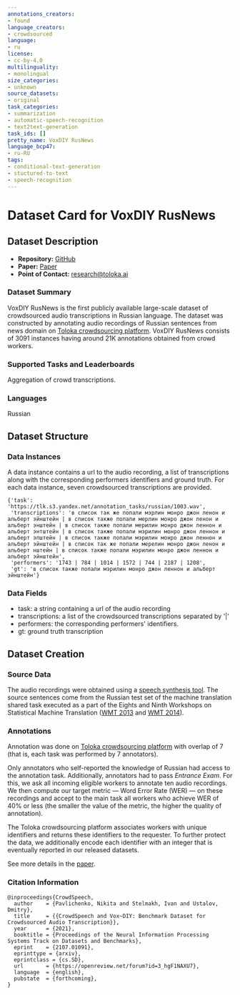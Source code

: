 ```yaml
---
annotations_creators:
- found
language_creators:
- crowdsourced
language:
- ru
license:
- cc-by-4.0
multilinguality:
- monolingual
size_categories:
- unknown
source_datasets:
- original
task_categories:
- summarization
- automatic-speech-recognition
- text2text-generation
task_ids: []
pretty_name: VoxDIY RusNews
language_bcp47:
- ru-RU
tags:
- conditional-text-generation
- stuctured-to-text
- speech-recognition
---
```


# Dataset Card for VoxDIY RusNews

## Dataset Description
- **Repository:** [GitHub](https://github.com/Toloka/CrowdSpeech)
- **Paper:** [Paper](https://openreview.net/forum?id=3_hgF1NAXU7)
- **Point of Contact:** research@toloka.ai

### Dataset Summary

VoxDIY RusNews is the first publicly available large-scale dataset of crowdsourced audio transcriptions in Russian language.
The dataset was constructed by annotating audio recordings of Russian sentences from news domain on [Toloka crowdsourcing platform](https://toloka.ai).
VoxDIY RusNews consists of 3091 instances having around 21K annotations obtained from crowd workers.

### Supported Tasks and Leaderboards
Aggregation of crowd transcriptions.

### Languages
Russian

## Dataset Structure

### Data Instances

A data instance contains a url to the audio recording, a list of transcriptions along with the corresponding performers identifiers and 
ground truth. For each data instance, seven crowdsourced transcriptions are provided.

```
{'task': 'https://tlk.s3.yandex.net/annotation_tasks/russian/1003.wav',
 'transcriptions': 'в список так же попали мэрлин монро джон ленон и альберт эйнштейн | в список также попали мерлин монро джон ленон и альберт энштейн | в список также попали мерилин монро джон леннон и альберт энтштейн | в список также попали мэрилин монро джон леннон и альберт эпштейн | в список также попали мэрилин монро джон леннон и альберт эйнштейн | в список так же попали мерелин монро джон ленон и альберт нштейн | в список также попали мэрилин монро джон леннон и альберт эйнштейн',
 'performers': '1743 | 784 | 1014 | 1572 | 744 | 2187 | 1208',
 'gt': 'в список также попали мэрилин монро джон леннон и альберт эйнштейн'}
```

### Data Fields

* task: a string containing a url of the audio recording
* transcriptions: a list of the crowdsourced transcriptions separated by '|'
* performers: the corresponding performers' identifiers.
* gt: ground truth transcription

## Dataset Creation

### Source Data

The audio recordings were obtained using a [speech synthesis tool](https://cloud.yandex.com/en-ru/services/speechkit).
The source sentences come from the Russian test set of the machine translation shared task executed as a part of the 
Eights and Ninth Workshops on Statistical Machine Translation ([WMT 2013](https://www.statmt.org/wmt13/) and [WMT 2014](https://www.statmt.org/wmt14/)).

### Annotations

Annotation was done on [Toloka crowdsourcing platform](https://toloka.ai) with overlap of 7 (that is, each task was performed by 7 annotators).

Only annotators who self-reported the knowledge of Russian had access to the annotation task.
Additionally, annotators had to pass *Entrance Exam*. For this, we ask all incoming eligible workers to annotate ten audio
recordings. We then compute our target metric — Word Error Rate (WER) — on these recordings and accept to the main task all workers 
who achieve WER of 40% or less (the smaller the value of the metric, the higher the quality of annotation).

The Toloka crowdsourcing platform associates workers with unique identifiers and returns these identifiers to the requester. 
To further protect the data, we additionally encode each identifier with an integer that is eventually reported in our released datasets.

See more details in the [paper](https://arxiv.org/pdf/2107.01091.pdf).

### Citation Information

```
@inproceedings{CrowdSpeech,
  author    = {Pavlichenko, Nikita and Stelmakh, Ivan and Ustalov, Dmitry},
  title     = {{CrowdSpeech and Vox~DIY: Benchmark Dataset for Crowdsourced Audio Transcription}},
  year      = {2021},
  booktitle = {Proceedings of the Neural Information Processing Systems Track on Datasets and Benchmarks},
  eprint    = {2107.01091},
  eprinttype = {arxiv},
  eprintclass = {cs.SD},
  url       = {https://openreview.net/forum?id=3_hgF1NAXU7},
  language  = {english},
  pubstate  = {forthcoming},
}
```